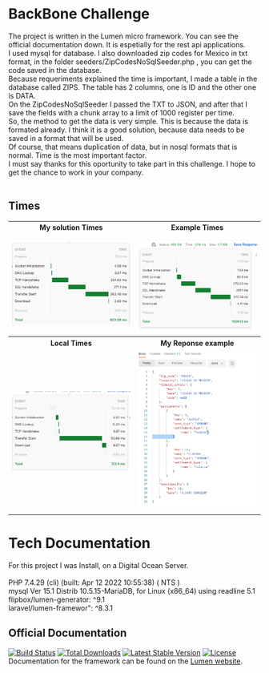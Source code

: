 # BackBone Challenge

The project is written in the Lumen micro framework. You can see the official documentation down. It is espetially for the rest api applications.<br />
I used mysql for database. I also downloaded zip codes for Mexico in txt format, in the folder seeders/ZipCodesNoSqlSeeder.php , you can get the code saved in the database.<br />
Because requeriments explained the time is important, I made a table in the database called ZIPS. The table has 2 columns, one is ID and the other one is DATA.<br />
On the ZipCodesNoSqlSeeder I passed the TXT to JSON, and after that I save the fields with a chunk array to a limit of 1000 register per time.<br />
So, the method to get the data is very simple. This is because the data is formated already. I think it is a good solution, because data needs to be saved in a format that will be used.<br />
Of course, that means duplication of data, but in nosql formats that is normal. Time is the most  important factor.<br />
I must say thanks for this oportunity to take part in  this challenge. I hope to get the chance to work in your company.<br /><br />
## Times
<table>
<tr><th>My solution Times</th><th>Example Times</th></tr>
<tr>
    <td><img src="img/1.png" width="400"></td>
    <td><img src="img/2.png" width="400"></td>
</tr>

<tr><th>Local Times</th><th>My Reponse example</th></tr>
<tr>
    <td><img src="img/local.png" width="400"></td>
    <td><img src="img/response.png" width="400"></td>
</tr>

</table>


# Tech Documentation
For this project I was Install, on a Digital Ocean Server.<br /><br />
PHP 7.4.29 (cli) (built: Apr 12 2022 10:55:38) ( NTS )<br />
mysql  Ver 15.1 Distrib 10.5.15-MariaDB, for Linux (x86_64) using readline 5.1<br />
flipbox/lumen-generator: ^9.1<br />
laravel/lumen-framewor": ^8.3.1<br />


## Official Documentation
[![Build Status](https://travis-ci.org/laravel/lumen-framework.svg)](https://travis-ci.org/laravel/lumen-framework)
[![Total Downloads](https://img.shields.io/packagist/dt/laravel/framework)](https://packagist.org/packages/laravel/lumen-framework)
[![Latest Stable Version](https://img.shields.io/packagist/v/laravel/framework)](https://packagist.org/packages/laravel/lumen-framework)
[![License](https://img.shields.io/packagist/l/laravel/framework)](https://packagist.org/packages/laravel/lumen-framework)
Documentation for the framework can be found on the [Lumen website](https://lumen.laravel.com/docs).

